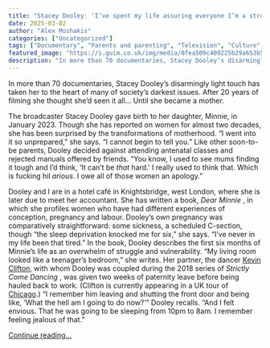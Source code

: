 ```yaml
---
title: "Stacey Dooley: ‘I’ve spent my life assuring everyone I’m a strong woman’"
date: 2025-03-02
author: "Alex Moshakis"
categories: ["Uncategorized"]
tags: ["Documentary", "Parents and parenting", "Television", "Culture", "Family", "Factual TV", "Educational TV", "Life and style", "Television & radio"]
featured_image: "https://i.guim.co.uk/img/media/0fea509c409225b29a653b55787b10c91f53c8a2/0_1320_4800_2880/master/4800.jpg?width=140&quality=85&auto=format&fit=max&s=3eda50d61c3cf40f241f05b8d0ccb9e0"
description: "In more than 70 documentaries, Stacey Dooley’s disarmingly light touch has taken her to the heart of many of society’s darkest issues. After 20 years of filming..."
---
```


In more than 70 documentaries, Stacey Dooley’s disarmingly light touch has taken her to the heart of many of society’s darkest issues. After 20 years of filming she thought she’d seen it all… Until she became a mother. 

The broadcaster Stacey Dooley gave birth to her daughter, Minnie, in January 2023. Though she has reported on women for almost two decades, she has been surprised by the transformations of motherhood. “I went into it so unprepared,” she says. “I cannot begin to tell you.” Like other soon-to-be parents, Dooley decided against attending antenatal classes and rejected manuals offered by friends. “You know, I used to see mums finding it tough and I’d think, ‘It can’t be _that_ hard.’ I really used to think that. Which is fucking hil _arious_. I owe all of those women an apology.”

Dooley and I are in a hotel café in Knightsbridge, west London, where she is later due to meet her accountant. She has written a book, _Dear Minnie_ , in which she profiles women who have had different experiences of conception, pregnancy and labour. Dooley’s own pregnancy was comparatively straightforward: some sickness, a scheduled C-section, though “the sleep deprivation knocked me for six,” she says. “I’ve never in my life been that tired.” In the book, Dooley describes the first six months of Minnie’s life as an overwhelm of struggle and vulnerability. “My living room looked like a teenager’s bedroom,” she writes. Her partner, the dancer [Kevin Clifton](https://www.instagram.com/keviclifton/?hl=en), with whom Dooley was coupled during the 2018 series of _Strictly Come Dancing_ , was given two weeks of paternity leave before being hauled back to work. (Clifton is currently appearing in a UK tour of [Chicago](https://chicagothemusical.com/uk-tour/).) “I remember him leaving and shutting the front door and being like, ‘What the hell am I going to do now?’” Dooley recalls. “And I felt envious. That he was going to be sleeping from 10pm to 8am. I remember feeling jealous of that.”

[Continue reading...](https://www.theguardian.com/tv-and-radio/2025/mar/02/stacey-dooley-ive-spent-my-life-assuring-everyone-im-a-strong-woman)
